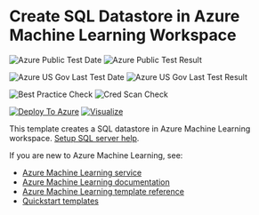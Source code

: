 # Create SQL Datastore in Azure Machine Learning Workspace

![Azure Public Test Date](https://azurequickstartsservice.blob.core.windows.net/badges/101-machine-learning-datastore-create-sql/PublicLastTestDate.svg)
![Azure Public Test Result](https://azurequickstartsservice.blob.core.windows.net/badges/101-machine-learning-datastore-create-sql/PublicDeployment.svg)

![Azure US Gov Last Test Date](https://azurequickstartsservice.blob.core.windows.net/badges/101-machine-learning-datastore-create-sql/FairfaxLastTestDate.svg)
![Azure US Gov Last Test Result](https://azurequickstartsservice.blob.core.windows.net/badges/101-machine-learning-datastore-create-sql/FairfaxDeployment.svg)

![Best Practice Check](https://azurequickstartsservice.blob.core.windows.net/badges/101-machine-learning-datastore-create-sql/BestPracticeResult.svg)
![Cred Scan Check](https://azurequickstartsservice.blob.core.windows.net/badges/101-machine-learning-datastore-create-sql/CredScanResult.svg)

[![Deploy To Azure](https://raw.githubusercontent.com/fathym-it/azure-quickstart-templates/master/1-CONTRIBUTION-GUIDE/images/deploytoazure.svg?sanitize=true)](https://portal.azure.com/#create/Microsoft.Template/uri/https%3A%2F%2Fraw.githubusercontent.com%2Ffathym-it%2Fazure-quickstart-templates%2Fmaster%2F101-machine-learning-datastore-create-sql%2Fazuredeploy.json)
[![Visualize](https://raw.githubusercontent.com/fathym-it/azure-quickstart-templates/master/1-CONTRIBUTION-GUIDE/images/visualizebutton.svg?sanitize=true)](http://armviz.io/#/?load=https%3A%2F%2Fraw.githubusercontent.com%2Ffathym-it%2Fazure-quickstart-templates%2Fmaster%2F101-machine-learning-datastore-create-sql%2Fazuredeploy.json)

This template creates a SQL datastore in Azure Machine Learning workspace. [Setup SQL server help](https://docs.microsoft.com/en-us/azure/azure-sql/).

If you are new to Azure Machine Learning, see:

- [Azure Machine Learning service](https://azure.microsoft.com/services/machine-learning-service/)
- [Azure Machine Learning documentation](https://docs.microsoft.com/azure/machine-learning/)
- [Azure Machine Learning template reference](https://docs.microsoft.com/azure/templates/microsoft.machinelearningservices/allversions)
- [Quickstart templates](https://azure.microsoft.com/resources/templates/)